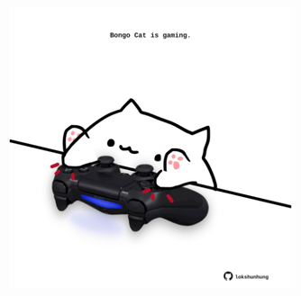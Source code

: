 <!-- built at 08/07/2024, 20:00:44 UTC -->
<p align="center">
  <img width="500" height="500" src="./ReadmeImage.svg">
</p>
